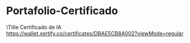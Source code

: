 # Portafolio-Certificado
\Title Certificado de IA
https://wallet.xertify.co/certificates/DBAE5CB8A002?viewMode=regular
